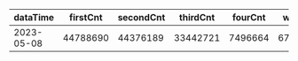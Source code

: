 |dataTime|firstCnt|secondCnt|thirdCnt|fourCnt|winCnt|vrate|wrate|
|-|-|-|-|-|-|-|-|
|2023-05-08|44788690|44376189|33442721|7496664|6704086|0%|0%|